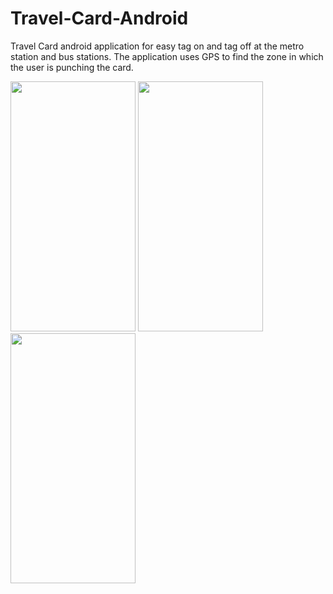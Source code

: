 # Travel-Card-Android

Travel Card android application for easy tag on and tag off at the metro station and bus stations.
The application uses GPS to find the zone in which the user is punching the card.

<img src="https://user-images.githubusercontent.com/28811423/151300562-8cd6d2b9-fd3d-4abf-be9e-016c6b21ad88.jpg" width="200" height="400" />
<img src="https://user-images.githubusercontent.com/28811423/151300589-0552e8da-d70b-4cf1-81ae-1a40c5ef9381.jpg" width="200" height="400" />
<img src="https://user-images.githubusercontent.com/28811423/151300611-82cdd2b9-004e-4d03-9090-2cda1b8705fb.jpg" width="200" height="400" />


